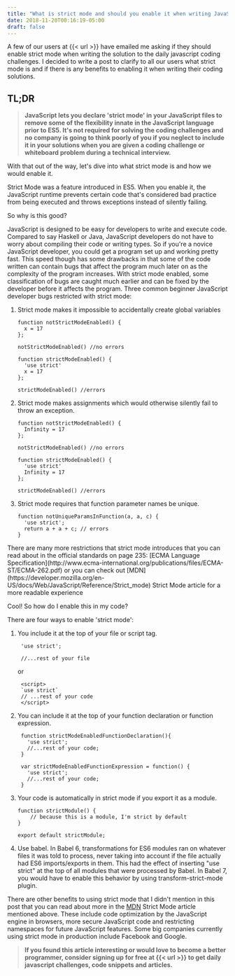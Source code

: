 ```yaml
---
title: "What is strict mode and should you enable it when writing JavaScript?"
date: 2018-11-20T00:16:19-05:00
draft: false
---
```


A few of our users at {{< url >}} have emailed me asking if they should enable strict mode when writing the solution to the daily javascript coding challenges. I decided to write a post to clarify to all our users what strict mode is and if there is any benefits to enabling it when writing their coding solutions.

## TL;DR
>**JavaScript lets you declare 'strict mode' in your JavaScript files to remove some of the flexibility innate in the JavaScript language prior to ES5. It's not required for solving the coding challenges and no company is going to think poorly of you if you neglect to include it in your solutions when you are given a coding challenge or whiteboard problem during a technical interview.**

With that out of the way, let's dive into what strict mode is and how we would enable it.

Strict Mode was a feature introduced in ES5.  When you enable it, the JavaScript runtime prevents certain code that's considered bad practice from being executed and throws exceptions instead of silently failing.

So why is this good?

JavaScript is designed to be easy for developers to write and execute code.  Compared to say Haskell or Java, JavaScript developers do not have to worry about compiling their code or writing types.  So if you're a novice JavaScript developer, you could get a program set up and working pretty fast.  This speed though has some drawbacks in that some of the code written can contain bugs that affect the program much later on as the complexity of the program increases.  With strict mode enabled, some classification of bugs are caught much earlier and can be fixed by the developer before it affects the program.  Three common beginner JavaScript developer bugs restricted with strict mode:
<ol>
<li>Strict mode makes it impossible to accidentally create global variables

```
function notStrictModeEnabled() {
  x = 17
};

notStrictModeEnabled() //no errors
```

```
function strictModeEnabled() {
  'use strict'
  x = 17
};

strictModeEnabled() //errors
```
</li>
<li>Strict mode makes assignments which would otherwise silently fail to throw an exception.

```
function notStrictModeEnabled() {
  Infinity = 17
};

notStrictModeEnabled() //no errors
```

```
function strictModeEnabled() {
  'use strict'
  Infinity = 17
};

strictModeEnabled() //errors
```
</li>
<li>Strict mode requires that function parameter names be unique.

```
function notUniqueParamsInFunction(a, a, c) {
  'use strict';
  return a + a + c; // errors
}
```
</li>
</ol>
There are many more restrictions that strict mode introduces that you can read about in the official standards on page 235: [ECMA Language Specification](http://www.ecma-international.org/publications/files/ECMA-ST/ECMA-262.pdf) or you can check out [MDN](https://developer.mozilla.org/en-US/docs/Web/JavaScript/Reference/Strict_mode) Strict Mode article for a more readable experience

Cool! So how do I enable this in my code?

There are four ways to enable 'strict mode':
<ol>
<li>You include it at the top of your file or script tag.

```
 'use strict';

 //...rest of your file
```

or

```
 <script>
 `use strict`
 // ...rest of your code
 </script>
```
</li>
<li>You can include it at the top of your function declaration or function expression.

```
 function strictModeEnabledFunctionDeclaration(){
   'use strict';
   //...rest of your code;
 }

 var strictModeEnabledFunctionExpression = function() {
   'use strict';
   //...rest of your code;
 }
```
</li>
<li>Your code is automatically in strict mode if you export it as a module.

```
function strictModule() {
    // because this is a module, I'm strict by default
}

export default strictModule;
```
</li>
<li>Use babel.  In Babel 6, transformations for ES6 modules ran on whatever files it was told to process, never taking into account if the file actually had ES6 imports/exports in them.  This had the effect of inserting "use strict" at the top of all modules that were processed by Babel.  In Babel 7, you would have to enable this behavior by using transform-strict-mode plugin.
</li>
</ol>

There are other benefits to using strict mode that I didn't mention in this post that you can read about more in the [MDN](https://developer.mozilla.org/en-US/docs/Web/JavaScript/Reference/Strict_mode) Strict Mode article mentioned above.   These include code optimization by the JavaScript engine in browsers, more secure JavaScript code and restricting namespaces for future JavaScript features.  Some big companies currently using strict mode in production include Facebook and Google.

>**If you found this article interesting or would love to become a better programmer, consider signing up for free at {{< url >}} to get daily javascript challenges, code snippets and articles.**